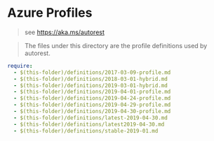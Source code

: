 # Azure Profiles

> see https://aka.ms/autorest

> The files under this directory are the profile definitions used by autorest.

``` yaml
require:
  - $(this-folder)/definitions/2017-03-09-profile.md
  - $(this-folder)/definitions/2018-03-01-hybrid.md
  - $(this-folder)/definitions/2019-03-01-hybrid.md
  - $(this-folder)/definitions/2019-04-01-profile.md
  - $(this-folder)/definitions/2019-04-24-profile.md
  - $(this-folder)/definitions/2019-04-29-profile.md
  - $(this-folder)/definitions/2019-04-30-profile.md
  - $(this-folder)/definitions/latest-2019-04-30.md
  - $(this-folder)/definitions/latest2019-04-30.md
  - $(this-folder)/definitions/stable-2019-01.md
```

